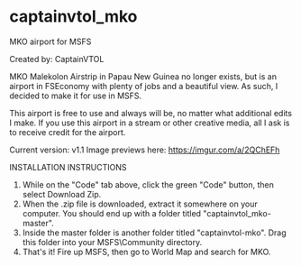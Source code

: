 # captainvtol_mko
MKO airport for MSFS

Created by: CaptainVTOL

MKO Malekolon Airstrip in Papau New Guinea no longer exists, but is an airport in FSEconomy with plenty of jobs and a beautiful view. As such, I decided to make it for use in MSFS. 

This airport is free to use and always will be, no matter what additional edits I make. If you use this airport in a stream or other creative media, all I ask is to receive credit for the airport.

Current version: v1.1
Image previews here: https://imgur.com/a/2QChEFh

INSTALLATION INSTRUCTIONS
1. While on the "Code" tab above, click the green "Code" button, then select Download Zip.
2. When the .zip file is downloaded, extract it somewhere on your computer. You should end up with a folder titled "captainvtol_mko-master". 
3. Inside the master folder is another folder titled "captainvtol-mko". Drag this folder into your MSFS\Community directory.
4. That's it! Fire up MSFS, then go to World Map and search for MKO. 
